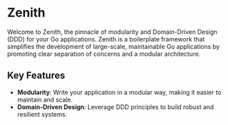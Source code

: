 # Zenith

Welcome to Zenith, the pinnacle of modularity and Domain-Driven Design (DDD) for your Go applications.
Zenith is a boilerplate framework that simplifies the development of large-scale, maintainable Go applications by
promoting clear separation of concerns and a modular architecture.

## Key Features

- **Modularity**: Write your application in a modular way, making it easier to maintain and scale.
- **Domain-Driven Design**: Leverage DDD principles to build robust and resilient systems.
